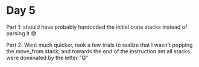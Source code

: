 # Day 5

Part 1: should have probably hardcoded the initial crate stacks instead of parsing it 😅

Part 2: Went much quicker, took a few trials to realize that I wasn't popping the move_from stack, and towards the end of the instruction set all stacks were dominated by the letter "Q" 